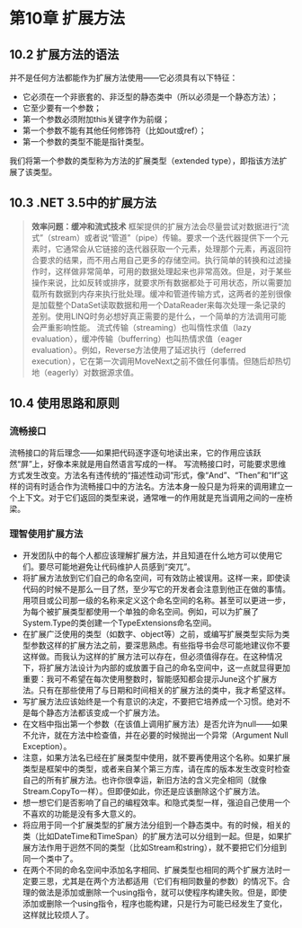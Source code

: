 # 第10章 扩展方法
## 10.2 扩展方法的语法
并不是任何方法都能作为扩展方法使用——它必须具有以下特征：
* 它必须在一个非嵌套的、非泛型的静态类中（所以必须是一个静态方法）；
* 它至少要有一个参数；
* 第一个参数必须附加this关键字作为前缀；
* 第一个参数不能有其他任何修饰符（比如out或ref）；
* 第一个参数的类型不能是指针类型。

我们将第一个参数的类型称为方法的扩展类型（extended type），即指该方法扩展了该类型。

## 10.3 .NET 3.5中的扩展方法
> **效率问题：缓冲和流式技术**
> 框架提供的扩展方法会尽量尝试对数据进行“流式”（stream）或者说“管道”（pipe）传输。要求一个迭代器提供下一个元素时，它通常会从它链接的迭代器获取一个元素，处理那个元素，再返回符合要求的结果，而不用占用自己更多的存储空间。执行简单的转换和过滤操作时，这样做非常简单，可用的数据处理起来也非常高效。但是，对于某些操作来说，比如反转或排序，就要求所有数据都处于可用状态，所以需要加载所有数据到内存来执行批处理。缓冲和管道传输方式，这两者的差别很像是加载整个DataSet读取数据和用一个DataReader来每次处理一条记录的差别。使用LINQ时务必想好真正需要的是什么，一个简单的方法调用可能会严重影响性能。
> 流式传输（streaming）也叫惰性求值（lazy evaluation），缓冲传输（bufferring）也叫热情求值（eager evaluation）。例如，Reverse方法使用了延迟执行（deferred execution），它在第一次调用MoveNext之前不做任何事情。但随后却热切地（eagerly）对数据源求值。

## 10.4 使用思路和原则
### 流畅接口
流畅接口的背后理念——如果把代码逐字逐句地读出来，它的作用应该跃然“屏”上，好像本来就是用自然语言写成的一样。
写流畅接口时，可能要求思维方式发生改变。方法名有违传统的“描述性动词”形式，像“And”、“Then”和“If”这样的词有时适合作为流畅接口中的方法名。方法本身一般只是为将来的调用建立一个上下文。对于它们返回的类型来说，通常唯一的作用就是充当调用之间的一座桥梁。
### 理智使用扩展方法
* 开发团队中的每个人都应该理解扩展方法，并且知道在什么地方可以使用它们。要尽可能地避免让代码维护人员感到“突兀”。
* 将扩展方法放到它们自己的命名空间，可有效防止被误用。这样一来，即使读代码的时候不是那么一目了然，至少写它的开发者会注意到他正在做的事情。用项目或公司那一级的名称来定义这个命名空间的名称。甚至可以更进一步，为每个被扩展类型都使用一个单独的命名空间。例如，可以为扩展了System.Type的类创建一个TypeExtensions命名空间。
* 在扩展广泛使用的类型（如数字、object等）之前，或编写扩展类型实际为类型参数这样的扩展方法之前，要深思熟虑。有些指导书会尽可能地建议你不要这样做。而我认为这样的扩展方法可以存在，但必须值得存在。在这种情况下，将扩展方法设计为内部的或放置于自己的命名空间中，这一点就显得更加重要：我可不希望在每次使用整数时，智能感知都会提示June这个扩展方法。只有在那些使用了与日期和时间相关的扩展方法的类中，我才希望这样。
* 写扩展方法应该始终是一个有意识的决定，不要把它培养成一个习惯。绝对不是每个静态方法都该变成一个扩展方法。
* 在文档中指出第一个参数（在该值上调用扩展方法）是否允许为null——如果不允许，就在方法中检查值，并在必要的时候抛出一个异常（Argument Null Exception）。
* 注意，如果方法名已经在扩展类型中使用，就不要再使用这个名称。如果扩展类型是框架中的类型，或者来自某个第三方库，请在库的版本发生改变时检查自己的所有扩展方法。也许你很幸运，新旧方法的含义完全相同（就像Stream.CopyTo一样）。但即便如此，你还是应该删除这个扩展方法。
* 想一想它们是否影响了自己的编程效率。和隐式类型一样，强迫自己使用一个不喜欢的功能是没有多大意义的。
* 将应用于同一个扩展类型的扩展方法分组到一个静态类中。有的时候，相关的类（比如DateTime和TimeSpan）的扩展方法可以分组到一起。但是，如果扩展方法作用于迥然不同的类型（比如Stream和string），就不要把它们分组到同一个类中了。
* 在两个不同的命名空间中添加名字相同、扩展类型也相同的两个扩展方法时一定要三思，尤其是在两个方法都适用（它们有相同数量的参数）的情况下。合理的做法是添加或删除一个using指令，就可以使程序构建失败。但是，即使添加或删除一个using指令，程序也能构建，只是行为可能已经发生了变化，这样就比较烦人了。